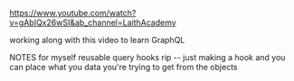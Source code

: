 https://www.youtube.com/watch?v=gAbIQx26wSI&ab_channel=LaithAcademy

working along with this video to learn GraphQL

NOTES for myself
reusable query hooks rip -- just making a hook and you can place what you data you're trying to get from the objects